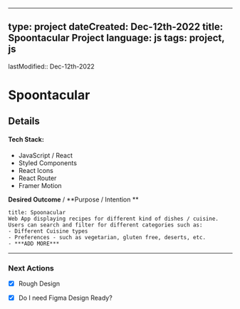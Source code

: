 
---

type: project
dateCreated: Dec-12th-2022
title: Spoontacular Project
language: js
tags: project, js
---
lastModified::  Dec-12th-2022


# Spoontacular





## Details

#### Tech Stack: 

-  JavaScript / React
-  Styled Components
- React Icons
- React Router
- Framer Motion


**Desired Outcome** / **Purpose / Intention **

```ad-abstract
title: Spoonacular
Web App displaying recipes for different kind of dishes / cuisine. 
Users can search and filter for different categories such as:
- Different Cuisine types
- Preferences - such as vegetarian, gluten free, deserts, etc.
- ***ADD MORE***
```


_________

### Next Actions

- [x]  Rough Design
- [x] Do I need Figma Design Ready?
 





